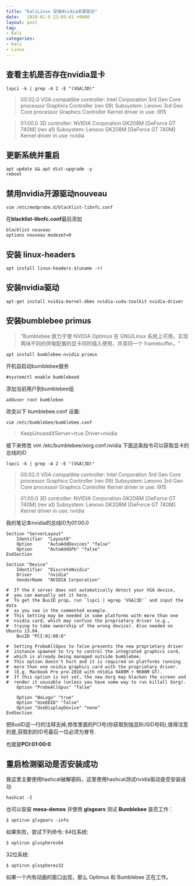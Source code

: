 ```yaml
---
title: "KaliLinux 安装Nvidia闭源驱动"
date:   2018-01-9 22:05:41 +0800
layout: post
tag: 
- Kali
categories:
- Kali
- Linux
---
```


## 查看主机是否存在nvidia显卡
```
lspci -k | grep -A 2 -E "(VGA|3D)"
```

>00:02.0 VGA compatible controller: Intel Corporation 3rd Gen Core processor Graphics Controller (rev 09)
	Subsystem: Lenovo 3rd Gen Core processor Graphics Controller
	Kernel driver in use: i915

>01:00.0 3D controller: NVIDIA Corporation GK208M [GeForce GT 740M] (rev a1)
	Subsystem: Lenovo GK208M [GeForce GT 740M]
	Kernel driver in use: nvidia

## 更新系统并重启
```
apt update && apt dist-upgrade -y
reboot
```
## 禁用nvidia开源驱动nouveau
```
vim /etc/modprobe.d/blacklist-libnfc.conf
```
在**blacklist-libnfc.conf**最后添加
```
blacklist nouveau
options nouveau modeset=0
```
## 安装 linux-headers
```
apt install linux-headers-$(uname -r)
```
## 安装nvidia驱动
```
apt-get install nvidia-kernel-dkms nvidia-cuda-toolkit nvidia-driver
```
## 安装bumblebee primus
> "Bumblebee 致力于使 NVIDIA Optimus 在 GNU/Linux 系统上可用，实现两块不同的供电配置的显卡同时插入使用，共享同一个 framebuffer。" 
```
apt install bumblebee-nvidia primus
```
开机自启动bumblebee服务
```
#systemctl enable bumblebeed
```
添加当前用户到bumblebee组
```
adduser root bumblebee
```
改变以下 bumblebee.conf 设置:
```
vim /etc/bumblebee/bumblebee.conf 
```
>KeepUnusedXServer=true
>Driver=nvidia

接下来修改 vim /etc/bumblebee/xorg.conf.nvidia
下面这条指令可以获取显卡的总线的ID
```
lspci -k | grep -A 2 -E "(VGA|3D)"
```
>00:02.0 VGA compatible controller: Intel Corporation 3rd Gen Core processor Graphics Controller (rev 09)
	Subsystem: Lenovo 3rd Gen Core processor Graphics Controller
	Kernel driver in use: i915

>01:00.0 3D controller: NVIDIA Corporation GK208M [GeForce GT 740M] (rev a1)
	Subsystem: Lenovo GK208M [GeForce GT 740M]
	Kernel driver in use: nvidia

我的笔记本nvidia的总线ID为01:00.0
```
Section "ServerLayout" 
    Identifier  "Layout0" 
    Option      "AutoAddDevices" "false" 
    Option      "AutoAddGPU" "false" 
EndSection 

Section "Device" 
    Identifier  "DiscreteNvidia" 
    Driver      "nvidia" 
    VendorName  "NVIDIA Corporation" 
 
#  If the X server does not automatically detect your VGA device, 
#  you can manually set it here. 
#  To get the BusID prop, run `lspci | egrep 'VGA|3D'` and input the data 
#  as you see in the commented example. 
#  This Setting may be needed in some platforms with more than one 
#  nvidia card, which may confuse the proprietary driver (e.g., 
#  trying to take ownership of the wrong device). Also needed on Ubuntu 13.04. 
    BusID "PCI:01:00:0" 
 
#  Setting ProbeAllGpus to false prevents the new proprietary driver 
#  instance spawned to try to control the integrated graphics card, 
#  which is already being managed outside bumblebee. 
#  This option doesn't hurt and it is required on platforms running 
#  more than one nvidia graphics card with the proprietary driver. 
#  (E.g. Macbook Pro pre-2010 with nVidia 9400M + 9600M GT). 
#  If this option is not set, the new Xorg may blacken the screen and 
#  render it unusable (unless you have some way to run killall Xorg). 
    Option "ProbeAllGpus" "false" 
 
    Option "NoLogo" "true" 
    Option "UseEDID" "false" 
    Option "UseDisplayDevice" "none" 
EndSection 
```
把BusID这一行的注释去掉,修改里面的PCI号(你获取到独显BUSID号码),值得注意的是,获取到的ID号最后一位必须为冒号.

也就是**PCI:01:00:0**
## 重启检测驱动是否安装成功
我这里主要使用hashcat破解密码，这里使用hashcat测试nvidia驱动是否安装成功
```
hashcat -I
```
也可以安装 **mesa-demos** 并使用 **glxgears** 测试 **Bumblebee** 是否工作：
```
$ optirun glxgears -info
```
如果失败，尝试下列命令:
64位系统:
```
$ optirun glxspheres64
```
32位系统:
```
$ optirun glxspheres32
```
如果一个内有动画的窗口出现，那么 Optimus 和 Bumblebee 正在工作。 
